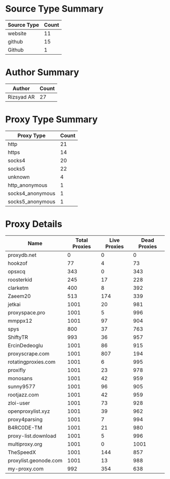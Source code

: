 # Source Type Summary

| Source Type | Count |
|-------------|-------|
| website | 11 |
| github | 15 |
| Github | 1 |


# Author Summary

| Author | Count |
|--------|-------|
| Rizsyad AR | 27 |


# Proxy Type Summary

| Proxy Type | Count |
|------------|-------|
| http | 21 |
| https | 14 |
| socks4 | 20 |
| socks5 | 22 |
| unknown | 4 |
| http_anonymous | 1 |
| socks4_anonymous | 1 |
| socks5_anonymous | 1 |


# Proxy Details

| Name | Total Proxies | Live Proxies | Dead Proxies |
|------|---------------|--------------|---------------|
| proxydb.net | 0 | 0 | 0 |
| hookzof | 77 | 4 | 73 |
| opsxcq | 343 | 0 | 343 |
| roosterkid | 245 | 17 | 228 |
| clarketm | 400 | 8 | 392 |
| Zaeem20 | 513 | 174 | 339 |
| jetkai | 1001 | 20 | 981 |
| proxyspace.pro | 1001 | 5 | 996 |
| mmppx12 | 1001 | 97 | 904 |
| spys | 800 | 37 | 763 |
| ShiftyTR | 993 | 36 | 957 |
| ErcinDedeoglu | 1001 | 86 | 915 |
| proxyscrape.com | 1001 | 807 | 194 |
| rotatingproxies.com | 1001 | 6 | 995 |
| proxifly | 1001 | 23 | 978 |
| monosans | 1001 | 42 | 959 |
| sunny9577 | 1001 | 96 | 905 |
| rootjazz.com | 1001 | 42 | 959 |
| zloi-user | 1001 | 73 | 928 |
| openproxylist.xyz | 1001 | 39 | 962 |
| proxy4parsing | 1001 | 7 | 994 |
| B4RC0DE-TM | 1001 | 21 | 980 |
| proxy-list.download | 1001 | 5 | 996 |
| multiproxy.org | 1001 | 0 | 1001 |
| TheSpeedX | 1001 | 144 | 857 |
| proxylist.geonode.com | 1001 | 13 | 988 |
| my-proxy.com | 992 | 354 | 638 |
